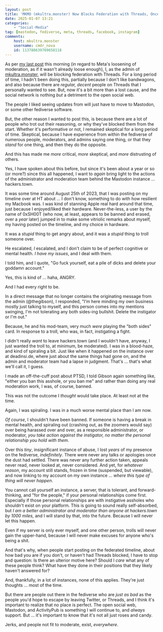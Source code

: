 ```yaml
---
layout: post
title: 'MKMO (mkultra.monster) Now Blocks Federation with Threads, Once, and For All'
date: 2025-01-07 13:21
categories:
    - "Social-Media"
tag: [mastodon, fediverse, meta, threads, facebook, instagram]
comments:
    host: mkultra.monster
    username: cmdr_nova
    id: 113788639769658118
---
```

As per <a class="pages-link" href="https://nova.mkultra.monster/social-media/2025/01/07/meta-to-end-fact-checking-to-become-twitter-2-or-3">my last post</a> this morning (in regard to Meta's loosening of moderation, as if it wasn't already loose enough), I, as the admin of <a href="https://mkultra.monster" target="_blank">mkultra.monster</a>, will be blocking federation with Threads. For a long period of time, I hadn't been doing this, partially because I don't like bandwagons, and also because there are *regular, decent* people on Threads that I personally wanted to see. But, now it's a bit more than a lost cause, and the social network is nothing *but* a detriment to the open social web.

The people I liked seeing updates from will just have to move to Mastodon, or some other fediverse software.

But, the other reason I wanted to post this, is because there are a lot of people who trot out their reasoning, or why they've blocked them from the start. Whether it's performative or not, I remained skeptical for a long period of time. Skeptical, because I have experience from within the fediverse of numerous people, moderators, and admins saying one thing, or that they *stand* for one thing, and then they do the opposite.

And this has made me *more* critical, *more* skeptical, and *more* distrusting of others.

Yes, I have spoken about this before, but since it's been about a year or so (or more?) since this all happened, I want to *again* bring light to the actions of the administrator and moderation team behind the Mastodon instance ... hackers.town.

It was some time around August 25th of 2023, that I was posting on my timeline over at HT about ... I don't know, something to do with how resilient my Macbook was. I was kind of stanning Apple real hard around that time, just because I enjoyed/liked their hardware. Never-the-less, a user by the name of 0xSH00T (who now, at least, appears to be banned and erased, over a *year* later) jumped in to make some vitriolic remarks about myself, my having posted on the timeline, and my choice in hardware.

It was a *stupid* thing to get angry about, and it was a *stupid* thing to troll someone over.

He escalated, *I* escalated, and I don't claim to be of perfect cognitive or mental health. *I have my issues*, and I deal with them.

I told him, and I quote, "Go fuck yourself, eat a pile of dicks and delete your goddamn account."

Yes, this is kind of ... haha, ANGRY.

And I had every right to be.

In a direct message that no longer contains the originating message from the admin (@thegibson), I responded, "I'm here minding my own business mostly just talking to myself, and this person comes into my mentions swinging, I'm not tolerating any both sides-ing bullshit. Delete the instigator or I'm out."

Because, he and his mod-team, very much *were* playing the "both sides" card. In response to a troll, who was, in fact, instigating a fight.

I didn't really *want* to leave hackers.town (and I wouldn't have, anyway, I just wanted the troll to, at minimum, be moderated). I was in a blood-haze, and kind of spiraling a bit. Just like when it happened on the instance over at deadinsi.de, where just about the same things had gone on, and the admin and moderator team had a lapse in judgment. That's ... that's what we'll call it, I guess.

I made an off-the-cuff post about PTSD, I told Gibson again something like, "either you ban this asshole, or you ban me" and rather than doing any real moderation work, I was, of course, banned.

This was not the outcome I *thought* would take place. At least not at the time.

Again, I was spiraling. I was in a much worse mental place than I am now.

*Of course*, I shouldn't have been banned. If someone is having a break in mental health, and spiraling out (crashing out, as the zoomers would say) over being harassed over and over, as a responsible administrator, or moderator, *you take action against the instigator, no matter the personal relationship you hold with them.*

Over this *tiny*, insignificant instance of abuse, I lost *years* of my presence on the fediverse, *indefinitely*. There were never any talks or apologies once the dust had settled. There was never any further action taken, appeals never read, never looked at, never considered. And yet, for *whatever reason*, my account still stands, frozen in time (suspended, but viewable), and now linking to my account on my own instance ... *where this type of thing will never happen*.

You cannot call yourself an instance, a server, that is tolerant, and forward-thinking, and "for the people," if your personal relationships come first. Especially if those personal relationships are with instigative assholes who shouldn't exist on your platform. This is going to sound really self-absorbed, but *I am a better administrator and moderator than anyone at hackers.town by 1000 miles,* and I will stand by that, into the future. Because I will never let this happen.

Even if my server is only ever myself, and one other person, trolls will never gain the upper-hand, because I will never make excuses for anyone who's being a shit.

And that's why, when people start posting on the federated timeline, about how bad you are if you don't, or haven't had Threads blocked, I have to stop and question: Is there an ulterior motive here? Should I *care* what any of these people think? What have they done in their positions that they likely haven't answered for? 

And, thankfully, in a lot of instances, none of this applies. They're just thoughts ... most of the time.

But there are people out there in the fediverse who are *just as bad* as the people you'd hope to escape by leaving Twitter, or Threads, and I think it's important to realize that no place is perfect. The open social web, Mastodon, and ActivityPub is something I will continue to, and *always* support. But ... it's important to know that it's not all just roses and candy.

Jerks, and people not fit to moderate, exist, *everywhere*.
